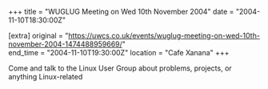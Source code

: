 +++
title = "WUGLUG Meeting on Wed 10th November 2004"
date = "2004-11-10T18:30:00Z"

[extra]
original = "https://uwcs.co.uk/events/wuglug-meeting-on-wed-10th-november-2004-1474488959669/"    
end_time = "2004-11-10T19:30:00Z"
location = "Cafe Xanana"
+++

Come and talk to the Linux User Group about problems, projects, or anything Linux-related


